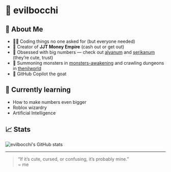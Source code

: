 # 👹 evilbocchi

## 🧬 About Me

- 🧑‍💻 Coding things no one asked for (but everyone needed)
- 💸 Creator of **JJT Money Empire** (cash out or get out)
- 🧮 Obsessed with big numbers — check out [alyanum](https://github.com/evilbocchi/alyanum) and [serikanum](https://github.com/evilbocchi/serikanum) (they’re cute, trust)
- 🐲 Summoning monsters in [monsters-awakening](https://github.com/Unreal-Works/monsters-awakening) and crawling dungeons in [thenilworld](https://github.com/Unreal-Works/thenilworld)
- 🧠 GitHub Copilot the goat

## 🌱 Currently learning

- How to make numbers even bigger
- Roblox wizardry
- Artificial Intelligence

## 📈 Stats

![evilbocchi's GitHub stats](https://github-readme-stats.vercel.app/api?username=evilbocchi&show_icons=true&theme=tokyonight)

---

> “If it’s cute, cursed, or confusing, it’s probably mine.”  
> ~ me
